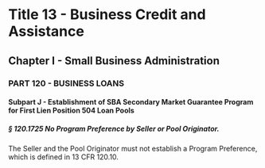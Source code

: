 
# Title 13 - Business Credit and Assistance
## Chapter I - Small Business Administration
### PART 120 - BUSINESS LOANS
#### Subpart J - Establishment of SBA Secondary Market Guarantee Program for First Lien Position 504 Loan Pools
##### § 120.1725 No Program Preference by Seller or Pool Originator.

The Seller and the Pool Originator must not establish a Program Preference, which is defined in 13 CFR 120.10.
